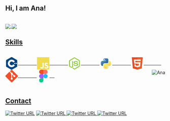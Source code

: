 ## Hi, I am Ana! 
</br>

  <div> 
 <a href="https://github.com/ NaClara117">
   <img align="center" height="170" src="https://github-readme-stats.vercel.app/api?username=NaClara117&show_icons=true&icon_color=d35482&title_color=d35482&text_color=39290f&border_radius=10&bg_color=f0e0c5&rank_icon=percentile&border_color=d35482&ring_color=b62f60&include_all_commits=true&custom_title=🌸Estatísticas🌸"/>
  <img align="center" height="170" src="https://github-readme-stats.vercel.app/api/top-langs/?username=NaClara117&title_color=d35482&text_color=39290f&border_radius=5&bg_color=f0e0c5&border_color=d35482&custom_title=🌸Linguagens🌸&langs_count=6&layout=compact"/>
</div>
 
 ## Skills
<div style="display: inline_block"><br>
  <img height="40" align="center" alt="Cplusplus" height="30" width="40" src="https://raw.githubusercontent.com/devicons/devicon/master/icons/cplusplus/cplusplus-plain.svg">
 &nbsp;&nbsp;&nbsp;&nbsp;&nbsp;&nbsp;&nbsp;&nbsp;&nbsp;&nbsp;&nbsp;&nbsp;&nbsp;
  <img height="40" align="center" alt="JavaScript" height="30" width="40" src="https://raw.githubusercontent.com/devicons/devicon/master/icons/javascript/javascript-plain.svg">
 &nbsp;&nbsp;&nbsp;&nbsp;&nbsp;&nbsp;&nbsp;&nbsp;&nbsp;&nbsp;&nbsp;&nbsp;&nbsp;
  <img height="40" align="center" alt="NodeJS" height="30" width="40" src="https://raw.githubusercontent.com/devicons/devicon/master/icons/nodejs/nodejs-plain.svg">
 &nbsp;&nbsp;&nbsp;&nbsp;&nbsp;&nbsp;&nbsp;&nbsp;&nbsp;&nbsp;&nbsp;&nbsp;&nbsp;
  <img height="40" align="center" alt="Python" height="30" width="40" src="https://raw.githubusercontent.com/devicons/devicon/master/icons/python/python-original.svg">
 &nbsp;&nbsp;&nbsp;&nbsp;&nbsp;&nbsp;&nbsp;&nbsp;&nbsp;&nbsp;&nbsp;&nbsp;&nbsp;
  <img height="40" align="center" alt="HTML" height="30" width="40" src="https://raw.githubusercontent.com/devicons/devicon/master/icons/html5/html5-original.svg">
 &nbsp;&nbsp;&nbsp;&nbsp;&nbsp;&nbsp;&nbsp;&nbsp;&nbsp;&nbsp;&nbsp;&nbsp;&nbsp;

  <img height="40" align="center" alt="Git" height="30" width="40" src="https://raw.githubusercontent.com/devicons/devicon/master/icons/git/git-plain.svg">
  &nbsp;&nbsp;&nbsp;&nbsp;&nbsp;&nbsp;&nbsp;&nbsp;&nbsp;&nbsp;&nbsp;&nbsp;&nbsp;
  <img height="40" align="center" alt="Figma" height="30" width="40" src="https://raw.githubusercontent.com/devicons/devicon/master/icons/figma/figma-original.svg">
 &nbsp;&nbsp;&nbsp;
  <img align="right" height="180em" alt="Ana" src="https://cdn.discordapp.com/attachments/1116041450300391427/1123290876362371164/myGif.gif">
</div>
  
</br>

## Contact 
<div> 
  <a href="https://www.linkedin.com/in/naclara117" target="_blank">
   <img alt="Twitter URL" src="https://img.shields.io/twitter/url?url=https%3A%2F%2Fwww.linkedin.com%2Fin%2Fnacl117&style=for-the-badge&logo=linkedin&logoColor=white&label=LINKEDIN&labelColor=0073b1&color=006094"></a>
<a href = "mailto: analves.ax@gmail.com"><img alt="Twitter URL" src="https://img.shields.io/twitter/url?url=https%3A%2F%2Fmail.google.com%2Fmail&style=for-the-badge&logo=gmail&logoColor=white&label=EMAIL&labelColor=d23827&color=b31908">
 </a> 
  <a href="https://twitter.com/naclara117" target="_blank">
   <img alt="Twitter URL" src="https://img.shields.io/twitter/url?url=https%3A%2F%2Ftwitter.com%2Fnaclara117&style=for-the-badge&logo=twitter&logoColor=white&label=TWITTER&labelColor=1d9bf0&color=0088E3">
 </a>
  <a href="https://instagram.com/naclara117" target="_blank">
   <img alt="Twitter URL" src="https://img.shields.io/twitter/url?url=https%3A%2F%2Finstagram.com%2Fnaclara117&style=for-the-badge&logo=instagram&logoColor=white&label=INSTAGRAM&labelColor=fe39a9&color=e60082">
</a>
  
</a>
 </br>
</br>
 

 
</div>
